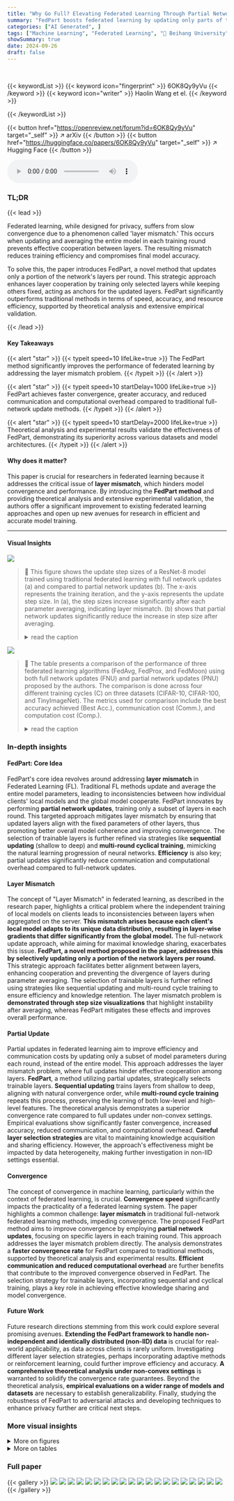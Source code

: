```yaml
---
title: "Why Go Full? Elevating Federated Learning Through Partial Network Updates"
summary: "FedPart boosts federated learning by updating only parts of the network, solving the layer mismatch problem, and achieving faster convergence with higher accuracy."
categories: ["AI Generated", ]
tags: ["Machine Learning", "Federated Learning", "🏢 Beihang University",]
showSummary: true
date: 2024-09-26
draft: false
---
```


<br>

{{< keywordList >}}
{{< keyword icon="fingerprint" >}} 6OK8Qy9yVu {{< /keyword >}}
{{< keyword icon="writer" >}} Haolin Wang et el. {{< /keyword >}}
 
{{< /keywordList >}}

{{< button href="https://openreview.net/forum?id=6OK8Qy9yVu" target="_self" >}}
↗ arXiv
{{< /button >}}
{{< button href="https://huggingface.co/papers/6OK8Qy9yVu" target="_self" >}}
↗ Hugging Face
{{< /button >}}



<audio controls>
    <source src="https://ai-paper-reviewer.com/6OK8Qy9yVu/podcast.wav" type="audio/wav">
    Your browser does not support the audio element.
</audio>


### TL;DR


{{< lead >}}

Federated learning, while designed for privacy, suffers from slow convergence due to a phenomenon called 'layer mismatch.' This occurs when updating and averaging the entire model in each training round prevents effective cooperation between layers.  The resulting mismatch reduces training efficiency and compromises final model accuracy. 



To solve this, the paper introduces FedPart, a novel method that updates only a portion of the network's layers per round. This strategic approach enhances layer cooperation by training only selected layers while keeping others fixed, acting as anchors for the updated layers. FedPart significantly outperforms traditional methods in terms of speed, accuracy, and resource efficiency, supported by theoretical analysis and extensive empirical validation.

{{< /lead >}}


#### Key Takeaways

{{< alert "star" >}}
{{< typeit speed=10 lifeLike=true >}} The FedPart method significantly improves the performance of federated learning by addressing the layer mismatch problem. {{< /typeit >}}
{{< /alert >}}

{{< alert "star" >}}
{{< typeit speed=10 startDelay=1000 lifeLike=true >}} FedPart achieves faster convergence, greater accuracy, and reduced communication and computational overhead compared to traditional full-network update methods. {{< /typeit >}}
{{< /alert >}}

{{< alert "star" >}}
{{< typeit speed=10 startDelay=2000 lifeLike=true >}} Theoretical analysis and experimental results validate the effectiveness of FedPart, demonstrating its superiority across various datasets and model architectures. {{< /typeit >}}
{{< /alert >}}

#### Why does it matter?
This paper is crucial for researchers in federated learning because it addresses the critical issue of **layer mismatch**, which hinders model convergence and performance.  By introducing the **FedPart method** and providing theoretical analysis and extensive experimental validation, the authors offer a significant improvement to existing federated learning approaches and open up new avenues for research in efficient and accurate model training.

------
#### Visual Insights



![](https://ai-paper-reviewer.com/6OK8Qy9yVu/figures_1_1.jpg)

> 🔼 This figure shows the update step sizes of a ResNet-8 model trained using traditional federated learning with full network updates (a) and compared to partial network updates (b). The x-axis represents the training iteration, and the y-axis represents the update step size.  In (a), the step sizes increase significantly after each parameter averaging, indicating layer mismatch. (b) shows that partial network updates significantly reduce the increase in step size after averaging.
> <details>
> <summary>read the caption</summary>
> Figure 1: Update step sizes for each iteration. The experiment uses the ResNet-8 model with 20,000 CIFAR-100 images distributed in an i.i.d. manner across 40 clients.
> </details>





![](https://ai-paper-reviewer.com/6OK8Qy9yVu/tables_6_1.jpg)

> 🔼 The table presents a comparison of the performance of three federated learning algorithms (FedAvg, FedProx, and FedMoon) using both full network updates (FNU) and partial network updates (PNU) proposed by the authors.  The comparison is done across four different training cycles (C) on three datasets (CIFAR-10, CIFAR-100, and TinyImageNet).  The metrics used for comparison include the best accuracy achieved (Best Acc.), communication cost (Comm.), and computation cost (Comp.).
> <details>
> <summary>read the caption</summary>
> Table 1: Performance of FL algorithms with full network and partial network updates.
> </details>





### In-depth insights


#### FedPart: Core Idea
FedPart's core idea revolves around addressing **layer mismatch** in Federated Learning (FL).  Traditional FL methods update and average the entire model parameters, leading to inconsistencies between how individual clients' local models and the global model cooperate.  FedPart innovates by performing **partial network updates**, training only a subset of layers in each round. This targeted approach mitigates layer mismatch by ensuring that updated layers align with the fixed parameters of other layers, thus promoting better overall model coherence and improving convergence. The selection of trainable layers is further refined via strategies like **sequential updating** (shallow to deep) and **multi-round cyclical training**, mimicking the natural learning progression of neural networks.  **Efficiency** is also key; partial updates significantly reduce communication and computational overhead compared to full-network updates.

#### Layer Mismatch
The concept of "Layer Mismatch" in federated learning, as described in the research paper, highlights a critical problem where the independent training of local models on clients leads to inconsistencies between layers when aggregated on the server.  **This mismatch arises because each client's local model adapts to its unique data distribution, resulting in layer-wise gradients that differ significantly from the global model.**  The full-network update approach, while aiming for maximal knowledge sharing, exacerbates this issue.  **FedPart, a novel method proposed in the paper, addresses this by selectively updating only a portion of the network layers per round.** This strategic approach facilitates better alignment between layers, enhancing cooperation and preventing the divergence of layers during parameter averaging.  The selection of trainable layers is further refined using strategies like sequential updating and multi-round cycle training to ensure efficiency and knowledge retention.  The layer mismatch problem is **demonstrated through step size visualizations** that highlight instability after averaging, whereas FedPart mitigates these effects and improves overall performance.

#### Partial Update
Partial updates in federated learning aim to improve efficiency and communication costs by updating only a subset of model parameters during each round, instead of the entire model.  This approach addresses the layer mismatch problem, where full updates hinder effective cooperation among layers.  **FedPart**, a method utilizing partial updates, strategically selects trainable layers.  **Sequential updating** trains layers from shallow to deep, aligning with natural convergence order, while **multi-round cycle training** repeats this process, preserving the learning of both low-level and high-level features.  The theoretical analysis demonstrates a superior convergence rate compared to full updates under non-convex settings.  Empirical evaluations show significantly faster convergence, increased accuracy, reduced communication, and computational overhead.  **Careful layer selection strategies** are vital to maintaining knowledge acquisition and sharing efficiency.  However, the approach's effectiveness might be impacted by data heterogeneity, making further investigation in non-IID settings essential.

#### Convergence
The concept of convergence in machine learning, particularly within the context of federated learning, is crucial.  **Convergence speed** significantly impacts the practicality of a federated learning system.  The paper highlights a common challenge: **layer mismatch** in traditional full-network federated learning methods, impeding convergence.  The proposed FedPart method aims to improve convergence by employing **partial network updates**, focusing on specific layers in each training round.  This approach addresses the layer mismatch problem directly.  The analysis demonstrates a **faster convergence rate** for FedPart compared to traditional methods, supported by theoretical analysis and experimental results.  **Efficient communication and reduced computational overhead** are further benefits that contribute to the improved convergence observed in FedPart.  The selection strategy for trainable layers, incorporating sequential and cyclical training, plays a key role in achieving effective knowledge sharing and model convergence.

#### Future Work
Future research directions stemming from this work could explore several promising avenues. **Extending the FedPart framework to handle non-independent and identically distributed (non-IID) data** is crucial for real-world applicability, as data across clients is rarely uniform.  Investigating different layer selection strategies, perhaps incorporating adaptive methods or reinforcement learning, could further improve efficiency and accuracy.  **A comprehensive theoretical analysis under non-convex settings** is warranted to solidify the convergence rate guarantees.  Beyond the theoretical analysis, **empirical evaluations on a wider range of models and datasets** are necessary to establish generalizability.  Finally, studying the robustness of FedPart to adversarial attacks and developing techniques to enhance privacy further are critical next steps.


### More visual insights

<details>
<summary>More on figures
</summary>


![](https://ai-paper-reviewer.com/6OK8Qy9yVu/figures_1_2.jpg)

> 🔼 This figure shows a comparison of update step sizes during training between traditional federated learning with full network updates and the proposed FedPart method with partial network updates.  The y-axis represents the magnitude of the update steps, and the x-axis represents the training iteration. The figure illustrates that full network updates cause larger fluctuations in update step sizes after each averaging step, suggesting a layer mismatch problem. In contrast, the partial network updates in FedPart lead to a smoother and more stable convergence process.
> <details>
> <summary>read the caption</summary>
> Figure 1: Update step sizes for each iteration. The experiment uses the ResNet-8 model with 20,000 CIFAR-100 images distributed in an i.i.d. manner across 40 clients.
> </details>



![](https://ai-paper-reviewer.com/6OK8Qy9yVu/figures_1_3.jpg)

> 🔼 This figure illustrates the layer mismatch problem in federated learning. (a) shows how FedAvg (Federated Averaging), with full network updates, leads to layer mismatch.  Local models on clients have layers that cooperate well, but after averaging parameters, the global model's layers may not cooperate effectively due to differences in training on heterogeneous data. (b) demonstrates FedPart (Federated Partial), a proposed method using partial network updates, which helps mitigate this issue. By training only specific layers in each round, FedPart promotes better alignment between layers and reduces mismatch.
> <details>
> <summary>read the caption</summary>
> Figure 2: Mechanism for layer mismatch in FedAvg and FedPart.
> </details>



![](https://ai-paper-reviewer.com/6OK8Qy9yVu/figures_4_1.jpg)

> 🔼 This figure illustrates the strategy used for selecting trainable layers in FedPart.  It shows three approaches: Full Network Updates (all layers trained simultaneously), Sequential Training (one layer trained at a time, cycling through the layers), and Multi-round Cycle Training (repeating the sequential training process multiple times). The visual representation uses colored boxes to distinguish between trainable and untrainable layers at each round.
> <details>
> <summary>read the caption</summary>
> Figure 3: Strategy for selecting trainable layers.
> </details>



![](https://ai-paper-reviewer.com/6OK8Qy9yVu/figures_13_1.jpg)

> 🔼 This figure shows the architecture of ResNet-8 and ResNet-18 models used in the experiments. It also illustrates how the layers are partitioned for partial network updates in the FedPart method.  ResNet-8 is divided into 10 layers, with each layer containing trainable parameters (weights and biases of convolutional and BN layers). ResNet-18 has more layers, following a similar partitioning scheme. The figure helps visualize how the partial network updates are performed, focusing on selecting and training only a subset of layers during each training round.  The numbering helps understand the order in which layers are trained sequentially in the FedPart approach.
> <details>
> <summary>read the caption</summary>
> Figure 4: Model architecture and layer partitioning about our ResNet-8 and ResNet-18 model.
> </details>



![](https://ai-paper-reviewer.com/6OK8Qy9yVu/figures_14_1.jpg)

> 🔼 This figure illustrates the architecture of a language transformer model and how its layers are partitioned for partial network updates in the FedPart method.  The model consists of an embedding layer followed by multiple encoder blocks, each composed of self-attention, layer normalization, linear transformation, and dropout layers.  The partitioning scheme shows how these layers can be grouped and updated sequentially during each training round of FedPart, enhancing training efficiency and reducing communication overhead. The final layer is a fully-connected layer for classification. 
> <details>
> <summary>read the caption</summary>
> Figure 5: Model architecture and layer partitioning for language transformer.
> </details>



![](https://ai-paper-reviewer.com/6OK8Qy9yVu/figures_17_1.jpg)

> 🔼 This figure visualizes the results of activation maximization on different channels within different layers of the ResNet-8 model trained using four different methods: FedAvg-100 (full network training), FedPart(No Init. 1C) (partial network updates without initial full network training), FedPart(1C) (partial network updates with one cycle of initial full network training), and FedPart(5C) (partial network updates with five cycles of initial full network training).  The visualization demonstrates how different training methods affect the semantic information captured by different layers. It shows that FedAvg-100 captures low-level semantic features in shallower layers and higher-level features in deeper layers. In contrast, FedPart(No Init. 1C) shows disrupted features, whereas FedPart(1C) and FedPart(5C) progressively recover the hierarchical information extraction capability of FedAvg-100.
> <details>
> <summary>read the caption</summary>
> Figure 6: Activation maximization images of different channels within different layers.
> </details>



![](https://ai-paper-reviewer.com/6OK8Qy9yVu/figures_17_2.jpg)

> 🔼 This figure visualizes the convolutional kernels in the first convolutional layer of four different models: FedAvg-100 (full network training), FedPart(No Init. 1C) (partial network training without initial full network updates), FedPart(1C) (partial network training with one cycle of initial full network updates), and FedPart(5C) (partial network training with five cycles of initial full network updates).  It shows how the kernel characteristics change depending on the training approach. FedAvg-100 shows kernels primarily functioning as edge/corner detectors. In contrast, the FedPart models without initial full network updates show more random and irregular patterns. With the inclusion of initial full network updates and multiple cycles, the FedPart kernels gradually begin to resemble those in FedAvg-100, indicating improved coordination and function.
> <details>
> <summary>read the caption</summary>
> Figure 7: Convolutional kernel visualization results of 5 planes in the first convolutional layer. Each plane include three color channels of image.
> </details>



![](https://ai-paper-reviewer.com/6OK8Qy9yVu/figures_18_1.jpg)

> 🔼 This figure visualizes the results of a Deep Leakage from Gradients (DLG) attack on different model settings.  The leftmost column shows the original images used in the attack. The subsequent columns show reconstructed images generated by DLG using gradient information from: (1) FedAvg-100 (full network updates), (2) FedPart(5C) with only layer #1 (convolutional) updated, (3) FedPart(5C) with only layer #9 (convolutional) updated, and (4) FedPart(5C) with only layer #10 (fully connected) updated. The quality of the reconstructed images reflects the amount of information leaked during the training process.  The goal is to show that FedPart (partial network updates) reduces the information leakage and thus improves privacy protection compared to FedAvg (full network updates).
> <details>
> <summary>read the caption</summary>
> Figure 8: The reconstructed images from DLG attacks on full network of FedAvg-100 and different partial network of FedPart(5C).
> </details>



</details>




<details>
<summary>More on tables
</summary>


![](https://ai-paper-reviewer.com/6OK8Qy9yVu/tables_7_1.jpg)
> 🔼 This table presents a comparison of the performance of three classic federated learning algorithms (FedAvg, FedProx, and FedMoon) using both full network updates (FNU) and partial network updates (PNU) introduced by the FedPart method.  The results are shown across three datasets (CIFAR-10, CIFAR-100, and TinyImageNet) and four training cycles.  For each algorithm and update method, the table reports best achieved accuracy, communication cost (in GB), and computational cost (in TFLOPs).  This allows for a comprehensive comparison of the effectiveness and efficiency of FedPart compared to traditional methods.
> <details>
> <summary>read the caption</summary>
> Table 1: Performance of FL algorithms with full network and partial network updates.
> </details>

![](https://ai-paper-reviewer.com/6OK8Qy9yVu/tables_7_2.jpg)
> 🔼 This table compares the performance of three classic federated learning algorithms (FedAvg, FedProx, and FedMoon) using both full network updates (FNU) and partial network updates (PNU) with the proposed FedPart method.  The comparison is made across three datasets (CIFAR-10, CIFAR-100, and TinyImageNet) and considers several metrics: Best Accuracy, Communication Cost, and Computation Cost.  The results demonstrate the performance improvement and efficiency gains achieved with FedPart.
> <details>
> <summary>read the caption</summary>
> Table 1: Performance of FL algorithms with full network and partial network updates.
> </details>

![](https://ai-paper-reviewer.com/6OK8Qy9yVu/tables_7_3.jpg)
> 🔼 The table compares the performance of three classic federated learning algorithms (FedAvg, FedProx, and FedMoon) using both full network updates (FNU) and partial network updates (PNU) with the proposed FedPart method.  The results show the best accuracy, communication cost, and computation cost for different datasets (CIFAR-10, CIFAR-100, TinyImageNet) and training cycles (C).  FedPart consistently outperforms FNU across all algorithms and datasets, demonstrating significant improvements in accuracy and reductions in communication and computation costs.
> <details>
> <summary>read the caption</summary>
> Table 1: Performance of FL algorithms with full network and partial network updates.
> </details>

![](https://ai-paper-reviewer.com/6OK8Qy9yVu/tables_8_1.jpg)
> 🔼 This table compares the performance of three classic federated learning algorithms (FedAvg, FedProx, and FedMoon) using both full network updates (FNU) and partial network updates (PNU) with the FedPart method.  The results are shown for four different training cycles (C) on three datasets: CIFAR-10, CIFAR-100, and TinyImageNet.  Metrics include best accuracy, communication cost (Comm.), and computation cost (Comp.).  The table highlights the superior performance of FedPart, achieving higher accuracy while significantly reducing both communication and computation overhead.
> <details>
> <summary>read the caption</summary>
> Table 1: Performance of FL algorithms with full network and partial network updates.
> </details>

![](https://ai-paper-reviewer.com/6OK8Qy9yVu/tables_8_2.jpg)
> 🔼 This table presents the performance comparison of three Federated Learning (FL) algorithms (FedAvg, FedProx, and FedMoon) using both full network updates (FNU) and the proposed partial network updates (PNU) method (FedPart).  The results are shown across different datasets (CIFAR-10, CIFAR-100, and Tiny-ImageNet), with each algorithm evaluated over five training cycles (C). For each algorithm and cycle, the table displays the best accuracy achieved (Best Acc.), communication cost (Comm.), and computational cost (Comp.). This table demonstrates the superior performance of FedPart compared to FNU, achieving higher accuracy with significantly reduced communication and computational overheads.
> <details>
> <summary>read the caption</summary>
> Table 1: Performance of FL algorithms with full network and partial network updates.
> </details>

![](https://ai-paper-reviewer.com/6OK8Qy9yVu/tables_9_1.jpg)
> 🔼 This table compares the performance of three classic federated learning algorithms (FedAvg, FedProx, and FedMoon) using both full network updates (FNU) and partial network updates (PNU) with the FedPart method. The comparison is done across four different training cycles (C) and three benchmark datasets (CIFAR-10, CIFAR-100, and Tiny-ImageNet).  Metrics include the best accuracy achieved (Best Acc.), total upstream transmission volume required (Comm.), and total floating-point computation required (Comp.).
> <details>
> <summary>read the caption</summary>
> Table 1: Performance of FL algorithms with full network and partial network updates.
> </details>

![](https://ai-paper-reviewer.com/6OK8Qy9yVu/tables_9_2.jpg)
> 🔼 This table presents the average and maximum Peak Signal-to-Noise Ratio (PSNR) values obtained from reconstructing images using the Deep Leakage from Gradients (DLG) attack. The results are compared between the FedAvg-100 model (full network updates) and the FedPart(5C) model (partial network updates).  The comparison is made using all parameters for FedAvg-100, and only a subset of parameters (#1 (conv) and #10 (fc)) for FedPart(5C). Lower PSNR values indicate better privacy protection.
> <details>
> <summary>read the caption</summary>
> Table 9: Average and Max PSNRs of reconstructed images for FedAvg and FedPart models.
> </details>

![](https://ai-paper-reviewer.com/6OK8Qy9yVu/tables_19_1.jpg)
> 🔼 This table compares the performance of three classic federated learning algorithms (FedAvg, FedProx, and FedMoon) using both full network updates (FNU) and the proposed partial network updates (PNU) method (FedPart).  It shows the best accuracy achieved, communication cost (in GB), and computation cost (in TFLOPs) for each algorithm and update strategy across four training cycles on three different datasets (CIFAR-10, CIFAR-100, and TinyImageNet).  The results demonstrate the effectiveness of FedPart in improving convergence speed and accuracy while reducing communication and computational overhead.
> <details>
> <summary>read the caption</summary>
> Table 1: Performance of FL algorithms with full network and partial network updates.
> </details>

![](https://ai-paper-reviewer.com/6OK8Qy9yVu/tables_19_2.jpg)
> 🔼 This table presents a comparison of the performance of three Federated Learning (FL) algorithms (FedAvg, FedProx, and FedMoon) using both full network updates (FNU) and partial network updates (PNU).  The table shows the best accuracy achieved, the communication cost (in GB), and the computation cost (in TFLOPs) for each algorithm and update method across four different training cycles (C) on three benchmark datasets (CIFAR-10, CIFAR-100, and TinyImageNet). It demonstrates the performance improvements and efficiency gains achieved by the proposed FedPart method with partial network updates.
> <details>
> <summary>read the caption</summary>
> Table 1: Performance of FL algorithms with full network and partial network updates.
> </details>

![](https://ai-paper-reviewer.com/6OK8Qy9yVu/tables_19_3.jpg)
> 🔼 This table presents the performance of federated learning algorithms (FedAvg and FedProx) with full network updates (FNU) and partial network updates (using the FedPart method) under extreme data heterogeneity (Dirichlet distribution with parameter α = 0.1).  It shows the best accuracy achieved for each algorithm and update method across different numbers of training rounds (C). The results demonstrate the performance of FedPart, particularly considering its computational and communication efficiency improvements, even under the challenging non-IID data distribution.
> <details>
> <summary>read the caption</summary>
> Table 12: Performance of FL algorithms with full network and partial network updates under extreme data heterogeneity (Dirichlet, a = 0.1)
> </details>

![](https://ai-paper-reviewer.com/6OK8Qy9yVu/tables_20_1.jpg)
> 🔼 This table compares the performance of three classic federated learning algorithms (FedAvg, FedProx, and FedMoon) using both full network updates (FNU) and partial network updates (PNU) with the proposed FedPart method.  The comparison is done across three datasets (CIFAR-10, CIFAR-100, and TinyImageNet) and considers various metrics: Best Accuracy (Best Acc.), Communication cost (Comm.), and Computation cost (Comp.). The results showcase FedPart's superior performance in terms of accuracy, communication efficiency, and computational efficiency compared to traditional FNU methods. 
> <details>
> <summary>read the caption</summary>
> Table 1: Performance of FL algorithms with full network and partial network updates.
> </details>

</details>




### Full paper

{{< gallery >}}
<img src="https://ai-paper-reviewer.com/6OK8Qy9yVu/1.png" class="grid-w50 md:grid-w33 xl:grid-w25" />
<img src="https://ai-paper-reviewer.com/6OK8Qy9yVu/2.png" class="grid-w50 md:grid-w33 xl:grid-w25" />
<img src="https://ai-paper-reviewer.com/6OK8Qy9yVu/3.png" class="grid-w50 md:grid-w33 xl:grid-w25" />
<img src="https://ai-paper-reviewer.com/6OK8Qy9yVu/4.png" class="grid-w50 md:grid-w33 xl:grid-w25" />
<img src="https://ai-paper-reviewer.com/6OK8Qy9yVu/5.png" class="grid-w50 md:grid-w33 xl:grid-w25" />
<img src="https://ai-paper-reviewer.com/6OK8Qy9yVu/6.png" class="grid-w50 md:grid-w33 xl:grid-w25" />
<img src="https://ai-paper-reviewer.com/6OK8Qy9yVu/7.png" class="grid-w50 md:grid-w33 xl:grid-w25" />
<img src="https://ai-paper-reviewer.com/6OK8Qy9yVu/8.png" class="grid-w50 md:grid-w33 xl:grid-w25" />
<img src="https://ai-paper-reviewer.com/6OK8Qy9yVu/9.png" class="grid-w50 md:grid-w33 xl:grid-w25" />
<img src="https://ai-paper-reviewer.com/6OK8Qy9yVu/10.png" class="grid-w50 md:grid-w33 xl:grid-w25" />
<img src="https://ai-paper-reviewer.com/6OK8Qy9yVu/11.png" class="grid-w50 md:grid-w33 xl:grid-w25" />
<img src="https://ai-paper-reviewer.com/6OK8Qy9yVu/12.png" class="grid-w50 md:grid-w33 xl:grid-w25" />
<img src="https://ai-paper-reviewer.com/6OK8Qy9yVu/13.png" class="grid-w50 md:grid-w33 xl:grid-w25" />
<img src="https://ai-paper-reviewer.com/6OK8Qy9yVu/14.png" class="grid-w50 md:grid-w33 xl:grid-w25" />
<img src="https://ai-paper-reviewer.com/6OK8Qy9yVu/15.png" class="grid-w50 md:grid-w33 xl:grid-w25" />
<img src="https://ai-paper-reviewer.com/6OK8Qy9yVu/16.png" class="grid-w50 md:grid-w33 xl:grid-w25" />
<img src="https://ai-paper-reviewer.com/6OK8Qy9yVu/17.png" class="grid-w50 md:grid-w33 xl:grid-w25" />
<img src="https://ai-paper-reviewer.com/6OK8Qy9yVu/18.png" class="grid-w50 md:grid-w33 xl:grid-w25" />
<img src="https://ai-paper-reviewer.com/6OK8Qy9yVu/19.png" class="grid-w50 md:grid-w33 xl:grid-w25" />
<img src="https://ai-paper-reviewer.com/6OK8Qy9yVu/20.png" class="grid-w50 md:grid-w33 xl:grid-w25" />
{{< /gallery >}}